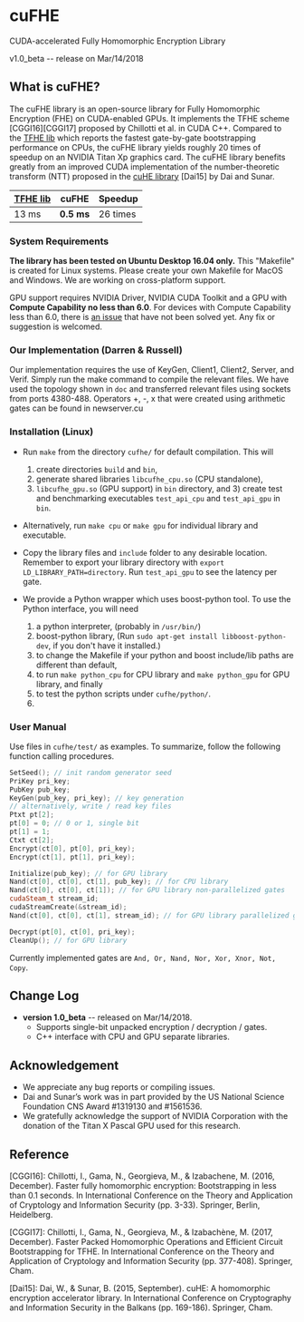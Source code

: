 # cuFHE
CUDA-accelerated Fully Homomorphic Encryption Library

v1.0_beta -- release on Mar/14/2018

## What is cuFHE?
The cuFHE library is an open-source library for Fully Homomorphic Encryption (FHE) on CUDA-enabled GPUs. It implements the TFHE scheme [CGGI16][CGGI17] proposed by Chillotti et al. in CUDA C++. Compared to the [TFHE lib](https://github.com/tfhe/tfhe) which reports the fastest gate-by-gate bootstrapping performance on CPUs, the cuFHE library yields roughly 20 times of speedup on an NVIDIA Titan Xp graphics card. The cuFHE library benefits greatly from an improved CUDA implementation of the number-theoretic transform (NTT) proposed in the [cuHE library](https://github.com/vernamlab/cuHE) [Dai15] by Dai and Sunar.

| [TFHE lib](https://github.com/tfhe/tfhe) | cuFHE | Speedup |
|---|---|---|
| 13 ms | **0.5 ms** | 26 times |

### System Requirements
**The library has been tested on Ubuntu Desktop 16.04 only.**
This "Makefile" is created for Linux systems. Please create your own Makefile for MacOS and Windows. We are working on cross-platform support.

GPU support requires NVIDIA Driver, NVIDIA CUDA Toolkit and a GPU with **Compute Capability no less than 6.0**.
For devices with Compute Capability less than 6.0, there is [an issue](https://github.com/vernamlab/cuFHE/issues/2) that have not been solved yet. Any fix or suggestion is welcomed.


### Our Implementation (Darren & Russell)
Our implementation requires the use of KeyGen, Client1, Client2, Server, and Verif. Simply run the make command to compile the relevant files. We have used the topology shown in `doc` and transferred relevant files using sockets from ports 4380-488. Operators +, -, x that were created using arithmetic gates can be found in newserver.cu

### Installation (Linux)
- Run `make` from the directory `cufhe/` for default compilation. This will
  1. create directories `build` and `bin`,
  2. generate shared libraries `libcufhe_cpu.so` (CPU standalone),
  3. `libcufhe_gpu.so` (GPU support) in `bin` directory, and 3) create test and benchmarking executables `test_api_cpu` and `test_api_gpu` in `bin`.

- Alternatively, run `make cpu` or `make gpu` for individual library and executable.
- Copy the library files and `include` folder to any desirable location. Remember to export your library directory with `export LD_LIBRARY_PATH=directory`. Run `test_api_gpu` to see the latency per gate.
- We provide a Python wrapper which uses boost-python tool. To use the Python interface, you will need
  1. a python interpreter, (probably in `/usr/bin/`)
  2. boost-python library, (Run `sudo apt-get install libboost-python-dev`, if you don't have it installed.)
  3. to change the Makefile if your python and boost include/lib paths are different than default,
  4. to run `make python_cpu` for CPU library and `make python_gpu` for GPU library, and finally
  5. to test the python scripts under `cufhe/python/`.
  6.

### User Manual
Use files in `cufhe/test/` as examples. To summarize, follow the following function calling procedures.
```c++
SetSeed(); // init random generator seed
PriKey pri_key;
PubKey pub_key;
KeyGen(pub_key, pri_key); // key generation
// alternatively, write / read key files
Ptxt pt[2];
pt[0] = 0; // 0 or 1, single bit
pt[1] = 1;
Ctxt ct[2];
Encrypt(ct[0], pt[0], pri_key);
Encrypt(ct[1], pt[1], pri_key);

Initialize(pub_key); // for GPU library
Nand(ct[0], ct[0], ct[1], pub_key); // for CPU library
Nand(ct[0], ct[0], ct[1]); // for GPU library non-parallelized gates
cudaSteam_t stream_id;
cudaStreamCreate(&stream_id);
Nand(ct[0], ct[0], ct[1], stream_id); // for GPU library parallelized gates

Decrypt(pt[0], ct[0], pri_key);
CleanUp(); // for GPU library
```

Currently implemented gates are `And, Or, Nand, Nor, Xor, Xnor, Not, Copy`.

## Change Log
- **version 1.0_beta** -- released on Mar/14/2018.
  - Supports single-bit unpacked encryption / decryption / gates.
  - C++ interface with CPU and GPU separate libraries.

## Acknowledgement
- We appreciate any bug reports or compiling issues.
- Dai and Sunar’s work was in part provided by the US National Science Foundation CNS Award #1319130 and #1561536.
- We gratefully acknowledge the support of NVIDIA Corporation with the donation of the Titan X Pascal GPU used for this research.

## Reference
[CGGI16]: Chillotti, I., Gama, N., Georgieva, M., & Izabachene, M. (2016, December). Faster fully homomorphic encryption: Bootstrapping in less than 0.1 seconds. In International Conference on the Theory and Application of Cryptology and Information Security (pp. 3-33). Springer, Berlin, Heidelberg.

[CGGI17]: Chillotti, I., Gama, N., Georgieva, M., & Izabachène, M. (2017, December). Faster Packed Homomorphic Operations and Efficient Circuit Bootstrapping for TFHE. In International Conference on the Theory and Application of Cryptology and Information Security (pp. 377-408). Springer, Cham.

[Dai15]: Dai, W., & Sunar, B. (2015, September). cuHE: A homomorphic encryption accelerator library. In International Conference on Cryptography and Information Security in the Balkans (pp. 169-186). Springer, Cham.
